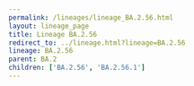 ```yaml
---
permalink: /lineages/lineage_BA.2.56.html
layout: lineage_page
title: Lineage BA.2.56
redirect_to: ../lineage.html?lineage=BA.2.56
lineage: BA.2.56
parent: BA.2
children: ['BA.2.56', 'BA.2.56.1']
---
```

